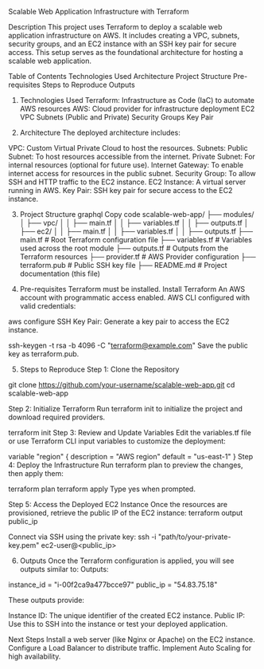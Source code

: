 Scalable Web Application Infrastructure with Terraform

Description
This project uses Terraform to deploy a scalable web application infrastructure on AWS. It includes creating a VPC, subnets, security groups, and an EC2 instance with an SSH key pair for secure access. This setup serves as the foundational architecture for hosting a scalable web application.

Table of Contents
Technologies Used
Architecture
Project Structure
Pre-requisites
Steps to Reproduce
Outputs


1. Technologies Used
Terraform: Infrastructure as Code (IaC) to automate AWS resources
AWS: Cloud provider for infrastructure deployment
EC2
VPC
Subnets (Public and Private)
Security Groups
Key Pair


2. Architecture
The deployed architecture includes:

VPC: Custom Virtual Private Cloud to host the resources.
Subnets:
Public Subnet: To host resources accessible from the internet.
Private Subnet: For internal resources (optional for future use).
Internet Gateway: To enable internet access for resources in the public subnet.
Security Group: To allow SSH and HTTP traffic to the EC2 instance.
EC2 Instance: A virtual server running in AWS.
Key Pair: SSH key pair for secure access to the EC2 instance.


3. Project Structure
graphql
Copy code
scalable-web-app/
├── modules/
│   ├── vpc/
│   │   ├── main.tf
│   │   ├── variables.tf
│   │   ├── outputs.tf
│   ├── ec2/
│   │   ├── main.tf
│   │   ├── variables.tf
│   │   ├── outputs.tf
├── main.tf            # Root Terraform configuration file
├── variables.tf       # Variables used across the root module
├── outputs.tf         # Outputs from the Terraform resources
├── provider.tf        # AWS Provider configuration
├── terraform.pub      # Public SSH key file
├── README.md          # Project documentation (this file)


4. Pre-requisites
Terraform must be installed. Install Terraform
An AWS account with programmatic access enabled.
AWS CLI configured with valid credentials:

aws configure
SSH Key Pair: Generate a key pair to access the EC2 instance.

ssh-keygen -t rsa -b 4096 -C "terraform@example.com"
Save the public key as terraform.pub.


5. Steps to Reproduce
Step 1: Clone the Repository


git clone https://github.com/your-username/scalable-web-app.git 
cd scalable-web-app

Step 2: Initialize Terraform
Run terraform init to initialize the project and download required providers.

terraform init
Step 3: Review and Update Variables
Edit the variables.tf file or use Terraform CLI input variables to customize the deployment:


variable "region" {
  description = "AWS region"
  default     = "us-east-1"
}
Step 4: Deploy the Infrastructure
Run terraform plan to preview the changes, then apply them:

terraform plan
terraform apply
Type yes when prompted.

Step 5: Access the Deployed EC2 Instance
Once the resources are provisioned, retrieve the public IP of the EC2 instance:
terraform output public_ip

Connect via SSH using the private key:
ssh -i "path/to/your-private-key.pem" ec2-user@<public_ip>

6. Outputs
Once the Terraform configuration is applied, you will see outputs similar to:
Outputs:

instance_id = "i-00f2ca9a477bcce97"
public_ip = "54.83.75.18"

These outputs provide:

Instance ID: The unique identifier of the created EC2 instance.
Public IP: Use this to SSH into the instance or test your deployed application.


Next Steps
Install a web server (like Nginx or Apache) on the EC2 instance.
Configure a Load Balancer to distribute traffic.
Implement Auto Scaling for high availability.
